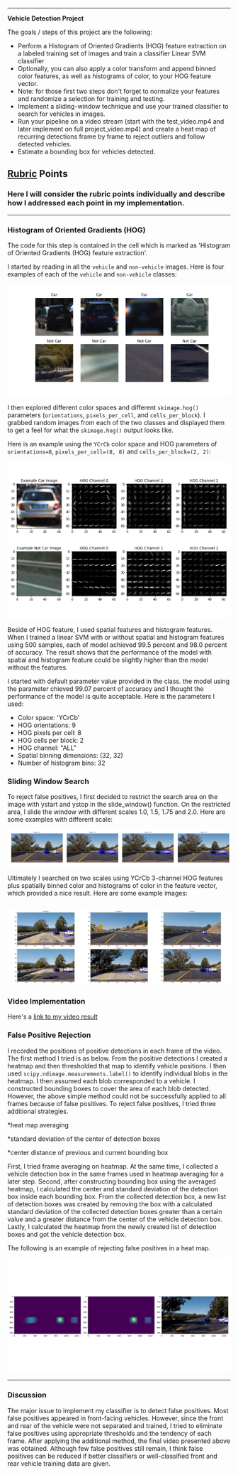 
---

**Vehicle Detection Project**

The goals / steps of this project are the following:

* Perform a Histogram of Oriented Gradients (HOG) feature extraction on a labeled training set of images and train a classifier Linear SVM classifier
* Optionally, you can also apply a color transform and append binned color features, as well as histograms of color, to your HOG feature vector. 
* Note: for those first two steps don't forget to normalize your features and randomize a selection for training and testing.
* Implement a sliding-window technique and use your trained classifier to search for vehicles in images.
* Run your pipeline on a video stream (start with the test_video.mp4 and later implement on full project_video.mp4) and create a heat map of recurring detections frame by frame to reject outliers and follow detected vehicles.
* Estimate a bounding box for vehicles detected.

[//]: # (Image References)
[car_not_car_image]: ./examples/car_not_car.png "Car and not car examples"
[HOG_image]: ./examples/HOG_example.png "HOG example"
[sliding_window_image]: ./examples/sliding_window.png "Sliding window example"
[output_bboxes_image]: ./examples/output_bboxes.png "Output example"
[FP_reject_image5]: ./examples/false_postive_rejection.png "False positive rejection"
[video1]: ./result_project_video.mp4 "Result video"

## [Rubric](https://review.udacity.com/#!/rubrics/513/view) Points
### Here I will consider the rubric points individually and describe how I addressed each point in my implementation.  

---

### Histogram of Oriented Gradients (HOG)

The code for this step is contained in the cell which is marked as 'Histogram of Oriented Gradients (HOG) feature extraction'.

I started by reading in all the `vehicle` and `non-vehicle` images.  Here is four examples of each of the `vehicle` and `non-vehicle` classes:

![alt text][car_not_car_image]

I then explored different color spaces and different `skimage.hog()` parameters (`orientations`, `pixels_per_cell`, and `cells_per_block`).  I grabbed random images from each of the two classes and displayed them to get a feel for what the `skimage.hog()` output looks like.

Here is an example using the `YCrCb` color space and HOG parameters of `orientations=8`, `pixels_per_cell=(8, 8)` and `cells_per_block=(2, 2)`:

![alt text][HOG_image]

Beside of HOG feature, I used spatial features and histogram features. When I trained a linear SVM with or without spatial and histogram features using 500 samples, each of model achieved 99.5 percent and 98.0 percent of accuracy. The result shows that the performance of the model with spatial and histogram feature could be slightly higher than the model without the features.

I started with default parameter value provided in the class.
the model using the parameter chieved 99.07 percent of accuracy and I thought the performance of the model is quite acceptable. 
Here is the parameters I used: 

* Color space: 'YCrCb' 
* HOG orientations: 9   
* HOG pixels per cell: 8  
* HOG cells per block: 2 
* HOG channel: "ALL" 
* Spatial binning dimensions: (32, 32) 
* Number of histogram bins: 32   


### Sliding Window Search


To reject false positives, I first decided to restrict the search area on the image with ystart and ystop in the slide_window() function. On the restricted area, I slide the window with different scales 1.0, 1.5, 1.75 and 2.0. 
Here are some examples with different scale:

![alt text][sliding_window_image]


Ultimately I searched on two scales using YCrCb 3-channel HOG features plus spatially binned color and histograms of color in the feature vector, which provided a nice result.  Here are some example images:

![alt text][output_bboxes_image]
---

### Video Implementation

Here's a [link to my video result](./result_project_video.mp4)


### False Positive Rejection

I recorded the positions of positive detections in each frame of the video. 
The first method I tried is as below. 
From the positive detections I created a heatmap and then thresholded that map to identify vehicle positions.  I then used `scipy.ndimage.measurements.label()` to identify individual blobs in the heatmap. I then assumed each blob corresponded to a vehicle. I constructed bounding boxes to cover the area of each blob detected. However, the above simple method could not be successfully applied to all frames because of false positives.
To reject false positives, I tried three additional strategies. 

*heat map averaging

*standard deviation of the center of detection boxes

*center distance of previous and current bounding box

First, I tried frame averaging on heatmap. At the same time, I collected a vehicle detection box in the same frames used in heatmap averaging for a later step. Second, after constructing bounding box using the averaged heatmap, I calculated the center and standard deviation of the detection box inside each bounding box. From the collected detection box, a new list of detection boxes was created by removing the box with a calculated standard deviation of the collected detection boxes greater than a certain value and a greater distance from the center of the vehicle detection box. Lastly, I calculated the heatmap from the newly created list of detection boxes and got the vehicle detection box.

The following is an example of rejecting false positives in a heat map.

![alt text][FP_reject_image5]

---

### Discussion

The major issue to implement my classifier is to detect false positives. Most false positives appeared in front-facing vehicles. However, since the front and rear of the vehicle were not separated and trained, I tried to eliminate false positives using appropriate thresholds and the tendency of each frame. After applying the additional method, the final video presented above was obtained. Although few false positives still remain, I think false positives can be reduced if better classifiers or well-classified front and rear vehicle training data are given.

